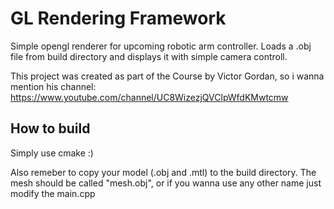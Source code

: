 
# GL Rendering Framework

Simple opengl renderer for upcoming robotic arm controller. Loads a .obj file from build directory and displays it with simple camera controll.

This project was created as part of the Course by Victor Gordan,
so i wanna mention his channel: https://www.youtube.com/channel/UC8WizezjQVClpWfdKMwtcmw



## How to build
Simply use cmake :)

Also remeber to copy your model (.obj and .mtl) to the build directory. The mesh should be called "mesh.obj", or if you wanna use any other name just modify the main.cpp